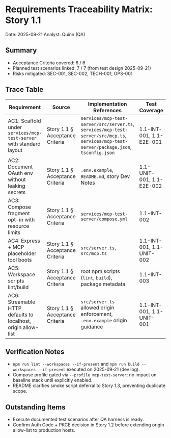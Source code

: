 # Requirements Traceability Matrix: Story 1.1

Date: 2025-09-21
Analyst: Quinn (QA)

## Summary
- Acceptance Criteria covered: 6 / 6
- Planned test scenarios linked: 7 / 7 (from test design 2025-09-21)
- Risks mitigated: SEC-001, SEC-002, TECH-001, OPS-001

## Trace Table
| Requirement | Source | Implementation References | Test Coverage | Risks Mitigated |
|-------------|--------|---------------------------|---------------|-----------------|
| AC1: Scaffold under `services/mcp-test-server` with standard layout | Story 1.1 § Acceptance Criteria | `services/mcp-test-server/src/server.ts`, `services/mcp-test-server/src/mcp.ts`, `services/mcp-test-server/package.json`, `tsconfig.json` | 1.1-INT-001, 1.1-E2E-001 | TECH-001 |
| AC2: Document OAuth env without leaking secrets | Story 1.1 § Acceptance Criteria | `.env.example`, `README.md`, story Dev Notes | 1.1-UNIT-001, 1.1-E2E-002 | SEC-001, OPS-001 |
| AC3: Compose fragment opt-in with resource limits | Story 1.1 § Acceptance Criteria | `services/mcp-test-server/compose.yml` | 1.1-INT-002 | TECH-001 |
| AC4: Express + MCP placeholder tool boots | Story 1.1 § Acceptance Criteria | `src/server.ts`, `src/mcp.ts` | 1.1-INT-001, 1.1-UNIT-002 | SEC-002, TECH-001 |
| AC5: Workspace scripts lint/build | Story 1.1 § Acceptance Criteria | root npm scripts (`lint`, `build`), package metadata | 1.1-INT-003 | OPS-001 |
| AC6: Streamable HTTP defaults to localhost, origin allow-list | Story 1.1 § Acceptance Criteria | `src/server.ts` allowed origin enforcement, `.env.example` origin guidance | 1.1-INT-001, 1.1-UNIT-001 | SEC-002 |

## Verification Notes
- `npm run lint --workspaces --if-present` and `npm run build --workspaces --if-present` executed on 2025-09-21 (dev log).
- Compose profile gated via `--profile mcp-test-server`; no impact on baseline stack until explicitly enabled.
- README clarifies smoke script deferral to Story 1.3, preventing duplicate scope.

## Outstanding Items
- Execute documented test scenarios after QA harness is ready.
- Confirm Auth Code + PKCE decision in Story 1.2 before extending origin allow-list to production hosts.
